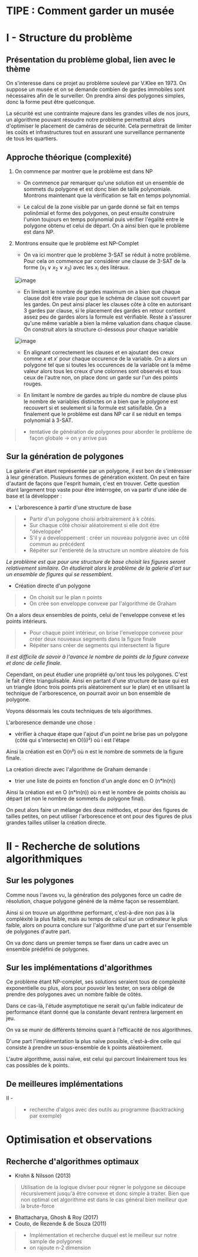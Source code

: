 
# TIPE : Comment garder un musée

# I - Structure du problème

## Présentation du problème global, lien avec le thème

On s'interesse dans ce projet au problème soulevé par V.Klee en 1973. On suppose un musée et on se demande combien de gardes immobiles sont nécessaires afin de le surveiller. On prendra ainsi des polygones simples, donc la forme peut être quelconque.

La sécurité est une contrainte majeure dans les grandes villes de nos jours, un algorithme pouvant résoudre notre problème permettrait alors d'optimiser le placement de caméras de sécurité. Cela permettrait de limiter les coûts et infrastructures tout en assurant une surveillance permanente de tous les quartiers.

## Approche théorique (complexité)

1. On commence par montrer que le problème est dans NP

    - On commence par remarquer qu'une solution est un ensemble de sommets du polygone et est donc bien de taille polynomiale. Montrons maintenant que la vérification se fait en temps polynomial.

    - Le calcul de la zone visible par un garde donné se fait en temps polinômial et forme des polygones, on peut ensuite construire l'union toujours en temps polynomial puis vérifier l'égalité entre le polygone obtenu et celui de départ. On a ainsi bien que le problème est dans NP.


2. Montrons ensuite que le problème est NP-Complet

    - On va ici montrer que le problème 3-SAT se réduit à notre problème. Pour cela on commence par considérer une clause de 3-SAT de la forme $(x_1\lor x_2\lor x_3)$ avec les $x_i$ des litéraux.

    ![image](./src/resources/VGSP_schemas.png)

    - En limitant le nombre de gardes maximum on a bien que chaque clause doit être vraie pour que le schéma de clause soit couvert par les gardes. On peut ainsi placer les  clauses côte à côte en autorisant 3 gardes par clause, si le placement des gardes en retour contient assez peu de gardes alors la formule est vérifiable. Reste à s'assurer qu'une même variable a bien la même valuation dans chaque clause. On construit alors la structure ci-dessous pour chaque variable

    ![image](./src/resources/UNICITY_valuate.png)

    - En alignant correctement les clauses et en ajoutant des creux comme $x$ et $x'$ pour chaque occurence de la variable. On a alors un polygone tel que si toutes les occurences de la variable ont la même valeur alors tous les creux d'une colonnes sont observés et tous ceux de l'autre non, on place donc un garde sur l'un des points rouges.

    - En limitant le nombre de gardes au triple du nombre de clause plus le nombre de variables distinctes on a bien que le polygone est recouvert si et seulement si la formule est satisifable. On a finalement que le problème est dans NP car il se réduit en temps polynomial à 3-SAT.

> - tentative de génération de polygones pour aborder le problème de façon globale → on y arrive pas

## Sur la génération de polygones

La galerie d'art étant représentée par un polygone, il est bon de s'intéresser à leur génération. Plusieurs formes de génération
existent. On peut en faire d'autant de façons que l'esprit humain, c'est en trouver. Cette question étant largement trop vaste
pour être intérrogée, on va partir d'une idée de base et la développer :

- L'arborescence à partir d'une structure de base

> - Partir d'un polygone choisi arbitrairement à k côtés.
> - Sur chaque côté choisir aléatoirement si elle doit être "développée"
> - S'il y a developpement : créer un nouveau polygone avec un côté commun au précédent
> - Répéter sur l'entiereté de la structure un nombre aléatoire de fois


_Le problème est que pour une structure de base choisit les figures seront relativement similaire.
On étudierait alors le problème de la galerie d'art sur un ensemble de figures qui se ressemblent._

- Création directe d'un polygone

> - On choisit sur le plan n points
> - On crée son enveloppe convexe par l'algorithme de Graham

On a alors deux ensembles de points, celui de l'enveloppe convexe et les points intérieurs.

> - Pour chaque point intérieur, on brise l'enveloppe convexe pour créer deux nouveaux segments dans la figure finale
> - Répéter sans créer de segments qui intersectent la figure

_Il est difficile de savoir à l'avance le nombre de points de la figure convexe et donc de celle finale._


Cependant, on peut étudier une propriété qu'ont tous les polygones. C'est le fait d'être triangulisable.
Ainsi en partant d'une structure de base qui est un triangle (donc trois points pris aléatoirement sur le plan) et
en utilisant la technique de l'arborescence, on pourrait avoir un bon ensemble de polygone.


Voyons désormais les couts techniques de tels algorithmes.

L'arboresence demande une chose :

   - vérifier à chaque étape que l'ajout d'un point ne brise pas un polygone (côté qui s'intersecte) en O((i)²) où i est l'étape

Ainsi la création est en O(n²) où n est le nombre de sommets de la figure finale.

La création directe avec l'algorithme de Graham demande :

   - trier une liste de points en fonction d'un angle donc en O (n*ln(n))

Ainsi la création est en O (n*ln(n)) où n est le nombre de points choisis au départ (et non le nombre de sommets du polygone final).

On peut alors faire un mélange des deux méthodes, et pour des figures de tailles petites, on peut utiliser l'arborescence
et ont pour des figures de plus grandes tailles utiliser la création directe.

# II - Recherche de solutions algorithmiques

## Sur les polygones

Comme nous l'avons vu, la génération des polygones force un cadre de résolution, chaque polygone généré de la même façon
se ressemblant.

Ainsi si on trouve un algorithme performant, c'est-à-dire non pas à la compléxité la plus faible, mais au temps 
de calcul sur un ordinateur le plus faible, alors on pourra conclure sur l'algorithme d'une part et sur l'ensemble
de polygones d'autre part.

On va donc dans un premier temps se fixer dans un cadre avec un ensemble prédéfini de polygones.

## Sur les implémentations d'algorithmes

Ce problème étant NP-complet, ses solutions seraient tous de complexité exponentielle ou plus, alors 
pour pouvoir les tester, on sera obligé de prendre des polygones avec un nombre faible de côtés.

Dans ce cas-là, l'étude asymptotique ne serait qu'un faible indicateur de performance étant donné que la 
constante devant rentrera largement en jeu.


On va se munir de différents témoins quant à l'efficacité de nos algorithmes.

D'une part l'implémentation la plus naïve possible, c'est-à-dire celle qui consiste à prendre un sous-ensemble
de k points aléatoirement.

L'autre algorithme, aussi naïve, est celui qui parcourt linéairement tous les cas possibles de k points.


## De meilleures implémentations

II -
> - recherche d'algos avec des outils au programme (backtracking par exemple)

# Optimisation et observations

## Recherche d'algorithmes optimaux
- Krohn & Nilsson (2013)
> Utilisation de la logique diviser pour régner le polygone se découpe récursivement jusqu'à être convexe et donc simple à traiter. Bien que non optimal cet algorithme est dans le cas général bien meilleur que la brute-force
- Bhattacharya, Ghosh & Roy (2017)
- Couto, de Rezende & de Souza (2011)

> - Implémentation et recherche duquel est le meilleur sur notre sample de polygones
> - on rajoute n-2 dimension

